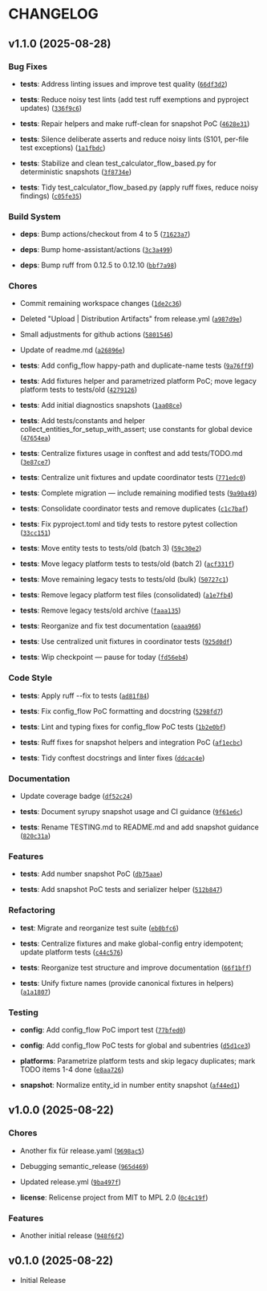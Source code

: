 # CHANGELOG

<!-- version list -->

## v1.1.0 (2025-08-28)

### Bug Fixes

- **tests**: Address linting issues and improve test quality
  ([`66df3d2`](https://github.com/jmerifjKriwe/hass-solar-window-system/commit/66df3d22cb3f06f784c9e0e40457893698ae9130))

- **tests**: Reduce noisy test lints (add test ruff exemptions and pyproject updates)
  ([`336f9c6`](https://github.com/jmerifjKriwe/hass-solar-window-system/commit/336f9c6acde493e4004556cdb1ba81995e73d539))

- **tests**: Repair helpers and make ruff-clean for snapshot PoC
  ([`4628e31`](https://github.com/jmerifjKriwe/hass-solar-window-system/commit/4628e31de63beb502fcba0f14321692a4b56e70d))

- **tests**: Silence deliberate asserts and reduce noisy lints (S101, per-file test exceptions)
  ([`1a1fbdc`](https://github.com/jmerifjKriwe/hass-solar-window-system/commit/1a1fbdc75214ee5067005fcfdcfb9ac19974abce))

- **tests**: Stabilize and clean test_calculator_flow_based.py for deterministic snapshots
  ([`3f8734e`](https://github.com/jmerifjKriwe/hass-solar-window-system/commit/3f8734e704145d375f9ef95fc8f38250c6c5c2f1))

- **tests**: Tidy test_calculator_flow_based.py (apply ruff fixes, reduce noisy findings)
  ([`c05fe35`](https://github.com/jmerifjKriwe/hass-solar-window-system/commit/c05fe35bb5be3254252a59a40f812b4a0ebe171f))

### Build System

- **deps**: Bump actions/checkout from 4 to 5
  ([`71623a7`](https://github.com/jmerifjKriwe/hass-solar-window-system/commit/71623a7aab8212bcd6fc9a4745b830991375d092))

- **deps**: Bump home-assistant/actions
  ([`3c3a499`](https://github.com/jmerifjKriwe/hass-solar-window-system/commit/3c3a499f609df9abb764b93e9873b6d514b6260d))

- **deps**: Bump ruff from 0.12.5 to 0.12.10
  ([`bbf7a98`](https://github.com/jmerifjKriwe/hass-solar-window-system/commit/bbf7a984f4c6a39d3868e83a703dfb4562999c4c))

### Chores

- Commit remaining workspace changes
  ([`1de2c36`](https://github.com/jmerifjKriwe/hass-solar-window-system/commit/1de2c36a1936ba820197cdc78e1d422d43b9f82a))

- Deleted "Upload | Distribution Artifacts" from release.yml
  ([`a987d9e`](https://github.com/jmerifjKriwe/hass-solar-window-system/commit/a987d9ec0cc9f6e36070e359b73687b81f058699))

- Small adjustments for github actions
  ([`5801546`](https://github.com/jmerifjKriwe/hass-solar-window-system/commit/5801546e89dac60d188ab5571826e8e4a7487a5b))

- Update of readme.md
  ([`a26896e`](https://github.com/jmerifjKriwe/hass-solar-window-system/commit/a26896e6b0d3a0576eb9eb770270f990d706e020))

- **tests**: Add config_flow happy-path and duplicate-name tests
  ([`9a76ff9`](https://github.com/jmerifjKriwe/hass-solar-window-system/commit/9a76ff9590bf62905d4e43d8b93ce7c28aa791d6))

- **tests**: Add fixtures helper and parametrized platform PoC; move legacy platform tests to
  tests/old
  ([`4279126`](https://github.com/jmerifjKriwe/hass-solar-window-system/commit/4279126e7e647c02c0afae34d21201a31721fdf5))

- **tests**: Add initial diagnostics snapshots
  ([`1aa08ce`](https://github.com/jmerifjKriwe/hass-solar-window-system/commit/1aa08ce978ae4cfaf45d38c378eac94b0c2a4388))

- **tests**: Add tests/constants and helper collect_entities_for_setup_with_assert; use constants
  for global device
  ([`47654ea`](https://github.com/jmerifjKriwe/hass-solar-window-system/commit/47654eadc4d33e13310393b88a7ee6fc2838d90a))

- **tests**: Centralize fixtures usage in conftest and add tests/TODO.md
  ([`3e87ce7`](https://github.com/jmerifjKriwe/hass-solar-window-system/commit/3e87ce7952e005db8d85321a545b6ffc5b2fabcd))

- **tests**: Centralize unit fixtures and update coordinator tests
  ([`771edc0`](https://github.com/jmerifjKriwe/hass-solar-window-system/commit/771edc0da20ac66ec59b4cce4a1ccdc7a9a205a4))

- **tests**: Complete migration — include remaining modified tests
  ([`9a90a49`](https://github.com/jmerifjKriwe/hass-solar-window-system/commit/9a90a499b2e0732606ecd9c7b536e809916d9bdb))

- **tests**: Consolidate coordinator tests and remove duplicates
  ([`c1c7baf`](https://github.com/jmerifjKriwe/hass-solar-window-system/commit/c1c7bafda8ca4b0fef4d40204b6f4345adbd1561))

- **tests**: Fix pyproject.toml and tidy tests to restore pytest collection
  ([`33cc151`](https://github.com/jmerifjKriwe/hass-solar-window-system/commit/33cc151fc049e40ecda049c8ce10b16f405387a6))

- **tests**: Move entity tests to tests/old (batch 3)
  ([`59c30e2`](https://github.com/jmerifjKriwe/hass-solar-window-system/commit/59c30e24a0beb2db65b8de262b79cc5da1ca4232))

- **tests**: Move legacy platform tests to tests/old (batch 2)
  ([`acf331f`](https://github.com/jmerifjKriwe/hass-solar-window-system/commit/acf331f4baedc4184d186ada0536a307fb1aeeb6))

- **tests**: Move remaining legacy tests to tests/old (bulk)
  ([`50727c1`](https://github.com/jmerifjKriwe/hass-solar-window-system/commit/50727c139301ce7a9bc8fa757aa326fab4acc3dd))

- **tests**: Remove legacy platform test files (consolidated)
  ([`a1e7fb4`](https://github.com/jmerifjKriwe/hass-solar-window-system/commit/a1e7fb429f1ef70858611f5b5d2eca7601b5acb7))

- **tests**: Remove legacy tests/old archive
  ([`faaa135`](https://github.com/jmerifjKriwe/hass-solar-window-system/commit/faaa1350feef4aca9c5d2827db61dc8734f75dd8))

- **tests**: Reorganize and fix test documentation
  ([`eaaa966`](https://github.com/jmerifjKriwe/hass-solar-window-system/commit/eaaa9661f03735713f3536ef32dbaddb61c25004))

- **tests**: Use centralized unit fixtures in coordinator tests
  ([`925d0df`](https://github.com/jmerifjKriwe/hass-solar-window-system/commit/925d0dfc65071ee02fe264343a98466aee42bcd1))

- **tests**: Wip checkpoint — pause for today
  ([`fd56eb4`](https://github.com/jmerifjKriwe/hass-solar-window-system/commit/fd56eb427ba2c77dee59b63d6c3fdecb7868caf2))

### Code Style

- **tests**: Apply ruff --fix to tests
  ([`ad81f84`](https://github.com/jmerifjKriwe/hass-solar-window-system/commit/ad81f84fb0879f09ae1547d1e9c40c6c5a117372))

- **tests**: Fix config_flow PoC formatting and docstring
  ([`5298fd7`](https://github.com/jmerifjKriwe/hass-solar-window-system/commit/5298fd7795c7178adb43541ce306de3e1359ed35))

- **tests**: Lint and typing fixes for config_flow PoC tests
  ([`1b2e0bf`](https://github.com/jmerifjKriwe/hass-solar-window-system/commit/1b2e0bf50f9529d4c06f25e8333c564a1dd7c30e))

- **tests**: Ruff fixes for snapshot helpers and integration PoC
  ([`af1ecbc`](https://github.com/jmerifjKriwe/hass-solar-window-system/commit/af1ecbc6d425a5b604fcf6db467b27c47610cdbd))

- **tests**: Tidy conftest docstrings and linter fixes
  ([`ddcac4e`](https://github.com/jmerifjKriwe/hass-solar-window-system/commit/ddcac4e43c3a171254a0b12e5e4eaf2acf19bc9e))

### Documentation

- Update coverage badge
  ([`df52c24`](https://github.com/jmerifjKriwe/hass-solar-window-system/commit/df52c242156dfc291cf6aed663cf07ad93db1c57))

- **tests**: Document syrupy snapshot usage and CI guidance
  ([`9f61e6c`](https://github.com/jmerifjKriwe/hass-solar-window-system/commit/9f61e6c134aa77c0e3473bd228d507905e0bd27e))

- **tests**: Rename TESTING.md to README.md and add snapshot guidance
  ([`820c31a`](https://github.com/jmerifjKriwe/hass-solar-window-system/commit/820c31a832f18df6f67af957ac69276649766fb7))

### Features

- **tests**: Add number snapshot PoC
  ([`db75aae`](https://github.com/jmerifjKriwe/hass-solar-window-system/commit/db75aaef132b76f7e2d89223928db01d7594bf9a))

- **tests**: Add snapshot PoC tests and serializer helper
  ([`512b847`](https://github.com/jmerifjKriwe/hass-solar-window-system/commit/512b8477af3ef5977a7f2cf69ab4c10376cf75a8))

### Refactoring

- **test**: Migrate and reorganize test suite
  ([`eb0bfc6`](https://github.com/jmerifjKriwe/hass-solar-window-system/commit/eb0bfc6391e49594189cbab0f0ca58adc0cd086e))

- **tests**: Centralize fixtures and make global-config entry idempotent; update platform tests
  ([`c44c576`](https://github.com/jmerifjKriwe/hass-solar-window-system/commit/c44c5762e2cb86cd491b41bf1d4d3fd0ad8f3172))

- **tests**: Reorganize test structure and improve documentation
  ([`66f1bff`](https://github.com/jmerifjKriwe/hass-solar-window-system/commit/66f1bff2e0ac510d77db9e2020703db51a7b3f98))

- **tests**: Unify fixture names (provide canonical fixtures in helpers)
  ([`a1a1807`](https://github.com/jmerifjKriwe/hass-solar-window-system/commit/a1a1807b473a810cd7f720d1ff460cdd7d2adf12))

### Testing

- **config**: Add config_flow PoC import test
  ([`77bfed0`](https://github.com/jmerifjKriwe/hass-solar-window-system/commit/77bfed00a0a728bc9eb249df4c57ba09dc8c4acc))

- **config**: Add config_flow PoC tests for global and subentries
  ([`d5d1ce3`](https://github.com/jmerifjKriwe/hass-solar-window-system/commit/d5d1ce3749c654f4da84c126406e78238bb0eca0))

- **platforms**: Parametrize platform tests and skip legacy duplicates; mark TODO items 1-4 done
  ([`e8aa726`](https://github.com/jmerifjKriwe/hass-solar-window-system/commit/e8aa726b8fb51af58e2257006adaa91978c22621))

- **snapshot**: Normalize entity_id in number entity snapshot
  ([`af44ed1`](https://github.com/jmerifjKriwe/hass-solar-window-system/commit/af44ed1c67725521783657aaa9075ae97aedd15b))


## v1.0.0 (2025-08-22)

### Chores

- Another fix für release.yaml
  ([`9698ac5`](https://github.com/jmerifjKriwe/hass-solar-window-system/commit/9698ac5c7c02330edd842d39a19954efd7a46940))

- Debugging semantic_release
  ([`965d469`](https://github.com/jmerifjKriwe/hass-solar-window-system/commit/965d469d20d910afbb822221647d41b84d3e6895))

- Updated release.yml
  ([`9ba497f`](https://github.com/jmerifjKriwe/hass-solar-window-system/commit/9ba497f9ab599c9a9706665553258de6f720b297))

- **license**: Relicense project from MIT to MPL 2.0
  ([`0c4c19f`](https://github.com/jmerifjKriwe/hass-solar-window-system/commit/0c4c19ff89202b25831039c5bacbe92ac6cf6183))

### Features

- Another initial release
  ([`948f6f2`](https://github.com/jmerifjKriwe/hass-solar-window-system/commit/948f6f236722837f88b0daaa78310d3c7c2629af))


## v0.1.0 (2025-08-22)

- Initial Release
